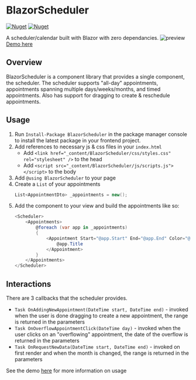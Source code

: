 # BlazorScheduler
[![Nuget](https://img.shields.io/nuget/v/BlazorScheduler)](https://www.nuget.org/packages/BlazorScheduler/)
[![Nuget](https://img.shields.io/nuget/dt/BlazorScheduler)](https://www.nuget.org/packages/BlazorScheduler/)

A scheduler/calendar built with Blazor with zero dependancies.
![preview](https://user-images.githubusercontent.com/15176357/125132100-b1693b00-e0b8-11eb-9873-88a18973626b.png)
[Demo here](https://valincius.github.io/BlazorScheduler/)

## Overview
BlazorScheduler is a component library that provides a single component, the scheduler.
The scheduler supports "all-day" appointments, appointments spanning multiple days/weeks/months, and timed appointments.
Also has support for dragging to create & reschedule appointments.

## Usage
1. Run `Install-Package BlazorScheduler` in the package manager console to install the latest package in your frontend project.
2. Add references to necessary js & css files in your `index.html`
    - Add `<link href="_content/BlazorScheduler/css/styles.css" rel="stylesheet" />` to the head
    - Add `<script src="_content/BlazorScheduler/js/scripts.js"></script>` to the body
3. Add `@using BlazorScheduler` to your page
4. Create a `List` of your appointments
    ```c#
    List<AppointmentDto> _appointments = new();
    ```
5. Add the component to your view and build the appointments like so:
    ```c#
    <Scheduler>
        <Appointments>
            @foreach (var app in _appointments)
            {
                <Appointment Start="@app.Start" End="@app.End" Color="@app.Color">
                    @app.Title
                </Appointment>
            }
        </Appointments>
    </Scheduler>
    ```

## Interactions
There are 3 callbacks that the scheduler provides.
- `Task OnAddingNewAppointment(DateTime start, DateTime end)` - invoked when the user is done dragging to create a new appointment, the range is returned in the parameters
- `Task OnOverflowAppointmentClick(DateTime day)` - invoked when the user clicks on an "overflowing" appointment, the date of the overflow is returned in the parameters
- `Task OnRequestNewData(DateTime start, DateTime end)` - invoked on first render and when the month is changed, the range is returned in the parameters

See the demo [here](https://valincius.dev/BlazorScheduler/) for more information on usage
